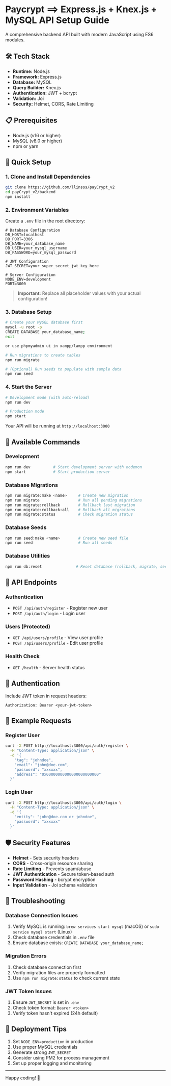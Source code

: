 # Paycrypt ==> Express.js + Knex.js + MySQL API Setup Guide

A comprehensive backend API built with modern JavaScript using ES6 modules.

## 🛠️ Tech Stack

- **Runtime:** Node.js
- **Framework:** Express.js
- **Database:** MySQL
- **Query Builder:** Knex.js
- **Authentication:** JWT + bcrypt
- **Validation:** Joi
- **Security:** Helmet, CORS, Rate Limiting

## 📋 Prerequisites

- Node.js (v16 or higher)
- MySQL (v8.0 or higher)
- npm or yarn

## 🚀 Quick Setup

### 1. Clone and Install Dependencies

```bash
git clone https://github.com/llinsss/payCrypt_v2
cd payCrypt_v2/backend
npm install
```

### 2. Environment Variables

Create a `.env` file in the root directory:

```env
# Database Configuration
DB_HOST=localhost
DB_PORT=3306
DB_NAME=your_database_name
DB_USER=your_mysql_username
DB_PASSWORD=your_mysql_password

# JWT Configuration
JWT_SECRET=your_super_secret_jwt_key_here

# Server Configuration
NODE_ENV=development
PORT=3000
```

> **Important:** Replace all placeholder values with your actual configuration!

### 3. Database Setup

```bash
# Create your MySQL database first
mysql -u root -p
CREATE DATABASE your_database_name;
exit 

or use phpmyadmin ui in xampp/lampp environment

# Run migrations to create tables
npm run migrate

# (Optional) Run seeds to populate with sample data
npm run seed
```

### 4. Start the Server

```bash
# Development mode (with auto-reload)
npm run dev

# Production mode
npm start
```

Your API will be running at `http://localhost:3000`

## 🔧 Available Commands

### Development
```bash
npm run dev          # Start development server with nodemon
npm start            # Start production server
```

### Database Migrations
```bash
npm run migrate:make <name>     # Create new migration
npm run migrate                 # Run all pending migrations
npm run migrate:rollback        # Rollback last migration
npm run migrate:rollback:all    # Rollback all migrations
npm run migrate:status          # Check migration status
```

### Database Seeds
```bash
npm run seed:make <name>        # Create new seed file
npm run seed                    # Run all seeds
```

### Database Utilities
```bash
npm run db:reset               # Reset database (rollback, migrate, seed)
```

## 📡 API Endpoints

### Authentication
- `POST /api/auth/register` - Register new user
- `POST /api/auth/login` - Login user

### Users (Protected)
- `GET /api/users/profile` - View user profile
- `POST /api/users/profile` - Edit user profile

### Health Check
- `GET /health` - Server health status

## 🔐 Authentication

Include JWT token in request headers:
```
Authorization: Bearer <your-jwt-token>
```

## 📝 Example Requests

### Register User
```bash
curl -X POST http://localhost:3000/api/auth/register \
  -H "Content-Type: application/json" \
  -d '{
    "tag": "johndoe",
    "email": "john@doe.com",
    "password": "xxxxxx",
    "address": "0x00000000000000000000000"
  }'
```

### Login User
```bash
curl -X POST http://localhost:3000/api/auth/login \
  -H "Content-Type: application/json" \
  -d '{
    "entity": "john@doe.com or johndoe",
    "password": "xxxxxx"
  }'
```

## 🛡️ Security Features

- **Helmet** - Sets security headers
- **CORS** - Cross-origin resource sharing
- **Rate Limiting** - Prevents spam/abuse
- **JWT Authentication** - Secure token-based auth
- **Password Hashing** - bcrypt encryption
- **Input Validation** - Joi schema validation

## 🐛 Troubleshooting

### Database Connection Issues
1. Verify MySQL is running: `brew services start mysql` (macOS) or `sudo service mysql start` (Linux)
2. Check database credentials in `.env` file
3. Ensure database exists: `CREATE DATABASE your_database_name;`

### Migration Errors
1. Check database connection first
2. Verify migration files are properly formatted
3. Use `npm run migrate:status` to check current state

### JWT Token Issues
1. Ensure `JWT_SECRET` is set in `.env`
2. Check token format: `Bearer <token>`
3. Verify token hasn't expired (24h default)

## 🚀 Deployment Tips

1. Set `NODE_ENV=production` in production
2. Use proper MySQL credentials
3. Generate strong `JWT_SECRET`
4. Consider using PM2 for process management
5. Set up proper logging and monitoring

---

Happy coding! 🎉